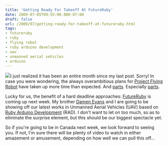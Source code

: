 ```yaml
---
title: 'Getting Ready For Takeoff At FutureRuby'
date: 2009-07-05T09:55:00.000-07:00
draft: false
url: /2009/07/getting-ready-for-takeoff-at-futureruby.html
tags: 
- futureruby
- ruby
- flying robot
- ruby arduino development
- uav
- unmanned aerial vehicles
- arduino
---
```


[![](http://upload.wikimedia.org/wikipedia/commons/thumb/d/da/Leonardo_Design_for_a_Flying_Machine,_c._1505.jpg/450px-Leonardo_Design_for_a_Flying_Machine,_c._1505.jpg)](http://upload.wikimedia.org/wikipedia/commons/thumb/d/da/Leonardo_Design_for_a_Flying_Machine,_c._1505.jpg/450px-Leonardo_Design_for_a_Flying_Machine,_c._1505.jpg)I just realized it has been an entire month since my last post. Sorry! In case you were wondering, the always overambitious plans for [Project Flying Robot](http://flyingrobo.com) have taken up more time than expected. And [parts](http://www.sparkfun.com). Especially [parts](http://www.digikey.com/).  
  
Lucky for us, the benefit of a hard deadline approaches: [FutureRuby](http://futureruby.com/) is coming up next week. My brother [Damen Evans](http://myfirstairship.blogspot.com/) and I are going to be showing off our latest works in Unmanned Aerial Vehicles (UAV) based on [Ruby Arduino Development](http://rad.rubyforge.org/) (RAD). I don't want to let on too much, so as to eliminate the surprise element, but this should be our biggest spectacle yet.  
  
So if you're going to be in Canada next week, we look forward to seeing you. If not, I'm sure there will be plenty of video to watch in either amazement or amusement, depending on how well we can pull this off...